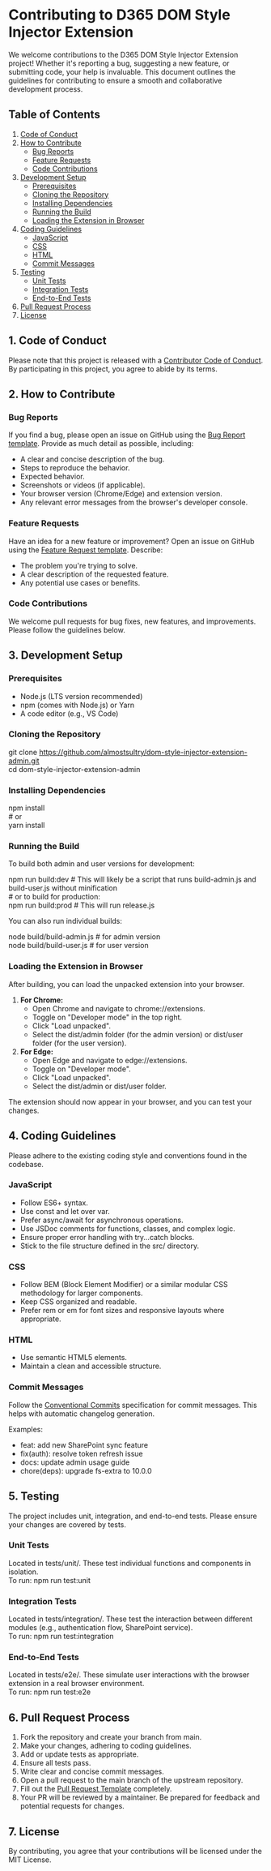 # **Contributing to D365 DOM Style Injector Extension**

We welcome contributions to the D365 DOM Style Injector Extension project\! Whether it's reporting a bug, suggesting a new feature, or submitting code, your help is invaluable. This document outlines the guidelines for contributing to ensure a smooth and collaborative development process.

## **Table of Contents**

1. [Code of Conduct](#bookmark=id.xol548br3gmc)  
2. [How to Contribute](#bookmark=id.u1n4oawsc8zs)  
   * [Bug Reports](#bookmark=id.o9xp36in4o4w)  
   * [Feature Requests](#bookmark=id.5cfcoyqyyeje)  
   * [Code Contributions](#bookmark=id.qjeuw43n17j8)  
3. [Development Setup](#bookmark=id.e55lge5mxb1i)  
   * [Prerequisites](#bookmark=id.fep9duso0ab)  
   * [Cloning the Repository](#bookmark=id.80tes338xi5k)  
   * [Installing Dependencies](#bookmark=id.h4yuvfey4ryo)  
   * [Running the Build](#bookmark=id.dwkqm3z9youh)  
   * [Loading the Extension in Browser](#bookmark=id.l3ecm7y7yrbe)  
4. [Coding Guidelines](#bookmark=id.q5sv5g82tnh8)  
   * [JavaScript](#bookmark=id.vpmbu6cv7fw3)  
   * [CSS](#bookmark=id.yrc0apyttnn7)  
   * [HTML](#bookmark=id.vbrokxnnp3t5)  
   * [Commit Messages](#bookmark=id.1l6zphtxx0vk)  
5. [Testing](#bookmark=id.shst0wt6a4fe)  
   * [Unit Tests](#bookmark=id.pyrughq3qi08)  
   * [Integration Tests](#bookmark=id.c8adnba4tlo6)  
   * [End-to-End Tests](#bookmark=id.p4ygdjdrpxoo)  
6. [Pull Request Process](#bookmark=id.c3s708qqxqg0)  
7. [License](#bookmark=id.9mmk82oqc5o0)

## **1\. Code of Conduct**

Please note that this project is released with a [Contributor Code of Conduct](http://docs.google.com/CODE_OF_CONDUCT.md). By participating in this project, you agree to abide by its terms.

## **2\. How to Contribute**

### **Bug Reports**

If you find a bug, please open an issue on GitHub using the [Bug Report template](http://docs.google.com/.github/ISSUE_TEMPLATE/bug_report.md). Provide as much detail as possible, including:

* A clear and concise description of the bug.  
* Steps to reproduce the behavior.  
* Expected behavior.  
* Screenshots or videos (if applicable).  
* Your browser version (Chrome/Edge) and extension version.  
* Any relevant error messages from the browser's developer console.

### **Feature Requests**

Have an idea for a new feature or improvement? Open an issue on GitHub using the [Feature Request template](http://docs.google.com/.github/ISSUE_TEMPLATE/feature_request.md). Describe:

* The problem you're trying to solve.  
* A clear description of the requested feature.  
* Any potential use cases or benefits.

### **Code Contributions**

We welcome pull requests for bug fixes, new features, and improvements. Please follow the guidelines below.

## **3\. Development Setup**

### **Prerequisites**

* Node.js (LTS version recommended)  
* npm (comes with Node.js) or Yarn  
* A code editor (e.g., VS Code)

### **Cloning the Repository**

git clone https://github.com/almostsultry/dom-style-injector-extension-admin.git  
cd dom-style-injector-extension-admin

### **Installing Dependencies**

npm install  
\# or  
yarn install

### **Running the Build**

To build both admin and user versions for development:

npm run build:dev \# This will likely be a script that runs build-admin.js and build-user.js without minification  
\# or to build for production:  
npm run build:prod \# This will run release.js

You can also run individual builds:

node build/build-admin.js \# for admin version  
node build/build-user.js  \# for user version

### **Loading the Extension in Browser**

After building, you can load the unpacked extension into your browser.

1. **For Chrome:**  
   * Open Chrome and navigate to chrome://extensions.  
   * Toggle on "Developer mode" in the top right.  
   * Click "Load unpacked".  
   * Select the dist/admin folder (for the admin version) or dist/user folder (for the user version).  
2. **For Edge:**  
   * Open Edge and navigate to edge://extensions.  
   * Toggle on "Developer mode".  
   * Click "Load unpacked".  
   * Select the dist/admin or dist/user folder.

The extension should now appear in your browser, and you can test your changes.

## **4\. Coding Guidelines**

Please adhere to the existing coding style and conventions found in the codebase.

### **JavaScript**

* Follow ES6+ syntax.  
* Use const and let over var.  
* Prefer async/await for asynchronous operations.  
* Use JSDoc comments for functions, classes, and complex logic.  
* Ensure proper error handling with try...catch blocks.  
* Stick to the file structure defined in the src/ directory.

### **CSS**

* Follow BEM (Block Element Modifier) or a similar modular CSS methodology for larger components.  
* Keep CSS organized and readable.  
* Prefer rem or em for font sizes and responsive layouts where appropriate.

### **HTML**

* Use semantic HTML5 elements.  
* Maintain a clean and accessible structure.

### **Commit Messages**

Follow the [Conventional Commits](https://www.conventionalcommits.org/en/v1.0.0/) specification for commit messages. This helps with automatic changelog generation.

Examples:

* feat: add new SharePoint sync feature  
* fix(auth): resolve token refresh issue  
* docs: update admin usage guide  
* chore(deps): upgrade fs-extra to 10.0.0

## **5\. Testing**

The project includes unit, integration, and end-to-end tests. Please ensure your changes are covered by tests.

### **Unit Tests**

Located in tests/unit/. These test individual functions and components in isolation.  
To run: npm run test:unit

### **Integration Tests**

Located in tests/integration/. These test the interaction between different modules (e.g., authentication flow, SharePoint service).  
To run: npm run test:integration

### **End-to-End Tests**

Located in tests/e2e/. These simulate user interactions with the browser extension in a real browser environment.  
To run: npm run test:e2e

## **6\. Pull Request Process**

1. Fork the repository and create your branch from main.  
2. Make your changes, adhering to coding guidelines.  
3. Add or update tests as appropriate.  
4. Ensure all tests pass.  
5. Write clear and concise commit messages.  
6. Open a pull request to the main branch of the upstream repository.  
7. Fill out the [Pull Request Template](http://docs.google.com/.github/PULL_REQUEST_TEMPLATE.md) completely.  
8. Your PR will be reviewed by a maintainer. Be prepared for feedback and potential requests for changes.

## **7\. License**

By contributing, you agree that your contributions will be licensed under the MIT License.